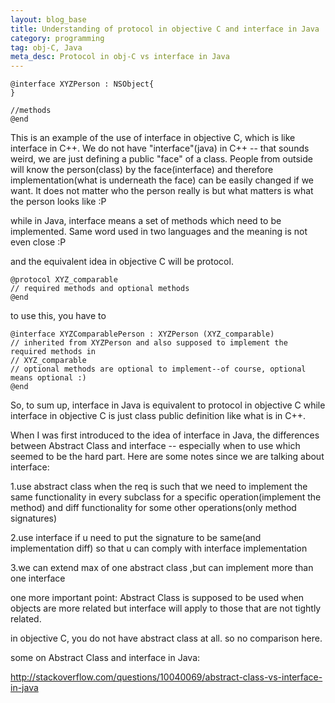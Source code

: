 ```yaml
---
layout: blog_base
title: Understanding of protocol in objective C and interface in Java
category: programming
tag: obj-C, Java
meta_desc: Protocol in obj-C vs interface in Java
---
```

~~~obj-c
@interface XYZPerson : NSObject{
}

//methods
@end
~~~

This is an example of the use of interface in objective C, which is like interface in C++. We do not have "interface"(java) in C++ -- that sounds weird, we are just defining a public "face" of a class. People from outside will know the person(class) by the face(interface) and therefore implementation(what is underneath the face) can be easily changed if we want. It does not matter who the person really is but what matters is what the person looks like :P

while in Java, interface means a set of methods which need to be implemented. Same word used in two languages and the meaning is not even close :P

and the equivalent idea in objective C will be protocol.

~~~obj-c
@protocol XYZ_comparable
// required methods and optional methods
@end
~~~

to use this, you have to

~~~obj-c
@interface XYZComparablePerson : XYZPerson (XYZ_comparable)
// inherited from XYZPerson and also supposed to implement the required methods in
// XYZ_comparable
// optional methods are optional to implement--of course, optional means optional :)
@end
~~~

So, to sum up, interface in Java is equivalent to protocol in objective C while interface in objective C is just class public definition like what is in C++.

When I was first introduced to the idea of interface in Java, the differences between Abstract Class and interface -- especially when to use which seemed to be the hard part. Here are some notes since we are talking about interface:

1.use abstract class when the req is such that we need to implement the same functionality in every subclass for a specific operation(implement the method) and diff functionality for some other operations(only method signatures)

2.use interface if u need to put the signature to be same(and implementation diff) so that u can comply with interface implementation

3.we can extend max of one abstract class ,but can implement more than one interface

one more important point:
Abstract Class is supposed to be used when objects are more related but interface will apply to those that are not tightly related.

in objective C, you do not have abstract class at all. so no comparison here.

some on Abstract Class and interface in Java:

http://stackoverflow.com/questions/10040069/abstract-class-vs-interface-in-java
